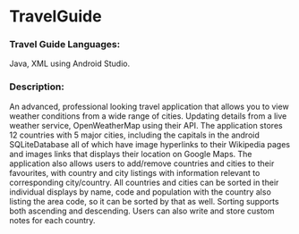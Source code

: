 # TravelGuide
### **Travel Guide Languages:**
Java, XML using Android Studio. 

### **Description:** 
An advanced, professional looking travel application that allows you to view weather conditions from a wide range of cities. Updating details from a live weather service, OpenWeatherMap using their API. The application stores 12 countries with 5 major cities, including the capitals in the android SQLiteDatabase all of which have image hyperlinks to their Wikipedia pages and images links that displays their location on Google Maps. The application also allows users to add/remove countries and cities to their favourites, with country and city listings with information relevant to corresponding city/country. All countries and cities can be sorted in their individual displays by name, code and population with the country also listing the area code, so it can be sorted by that as well. Sorting supports both ascending and descending. Users can also write and store custom notes for each country.
